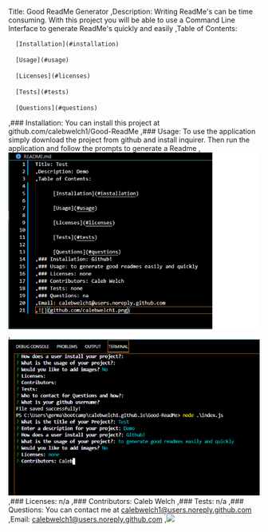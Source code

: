 Title: Good ReadMe Generator
,Description: Writing ReadMe's can be time consuming. With this project you will be able to use a Command Line Interface to generate ReadMe's quickly and easily
,Table of Contents: 

      [Installation](#installation)

      [Usage](#usage)

      [Licenses](#licenses)

      [Tests](#tests)

      [Questions](#questions)
,### Installation: You can install this project at github.com/calebwelch1/Good-ReadMe
,### Usage: To use the application simply download the project from github and install inquirer. Then run the application and follow the prompts to generate a Readme
,![]( assets/readmegen1.png),![](assets/readmegen.png),### Licenses: n/a
,### Contributors: Caleb Welch
,### Tests: n/a
,### Questions: You can contact me at calebwelch1@users.noreply.github.com
,Email: calebwelch1@users.noreply.github.com
,![](github.com/calebwelch1.png)